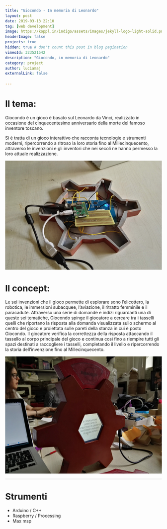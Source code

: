 ```yaml
---
title: "Giocondo - In memoria di Leonardo"
layout: post
date: 2019-03-13 22:10
tag: [web development]
image: https://koppl.in/indigo/assets/images/jekyll-logo-light-solid.png
headerImage: false
projects: true
hidden: true # don't count this post in blog pagination
vimeoId: 323521542
description: "Giocondo, in memoria di Leonardo"
category: project
author: luciamaj
externalLink: false

---
```


# Il tema:
Giocondo è un gioco è basato sul Leonardo da Vinci, realizzato in occasione del  cinquecentesimo anniversario della morte del famoso inventore toscano.
 
Si è tratta di un gioco interattivo che racconta tecnologie e strumenti moderni, ripercorrendo a ritroso la loro storia fino al Millecinquecento, attraverso le invenzioni e gli inventori che nei secoli ne hanno permesso la loro attuale realizzazione.

![image](/assets/images/giocondo/giocondo-1.png)

# Il concept:
Le sei invenzioni che il gioco permette di esplorare sono l’elicottero, la robotica, le immersioni subacquee, l’aviazione, il ritratto femminile e il paracadute. 
Attraverso una serie di domande e indizi riguardanti una di queste sei tematiche, Giocondo spinge il giocatore a cercare tra i tasselli quelli che riportano la risposta alla domanda visualizzata sullo schermo al centro del gioco e proiettata sulle pareti della stanza in cui è posto Giocondo.
Il giocatore verifica la correttezza della risposta attaccando il tassello al corpo principale del gioco e continua così fino a riempire tutti gli spazi destinati a raccogliere i tasselli, completando il livello e ripercorrendo la storia dell’invenzione fino al Millecinquecento.

![image](/assets/images/giocondo/giocondo-2.png)

---

# Strumenti

- Arduino / C++
- Raspberry / Processing
- Max msp